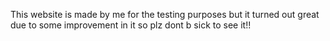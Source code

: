This website is made by me for the testing purposes but it turned out great due to some improvement in it so plz dont b sick to see it!!
